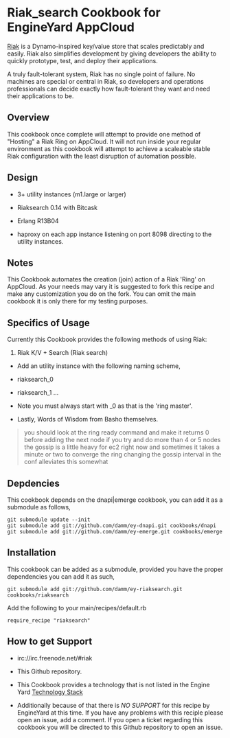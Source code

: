 Riak_search Cookbook for EngineYard AppCloud
=========

[Riak][1] is a Dynamo-inspired key/value store that scales predictably and easily. Riak also simplifies development by giving developers the ability to quickly prototype, test, and deploy their applications.

A truly fault-tolerant system, Riak has no single point of failure. No machines are special or central in Riak, so developers and operations professionals can decide exactly how fault-tolerant they want and need their applications to be.

Overview
--------

This cookbook once complete will attempt to provide one method of "Hosting" a Riak Ring on AppCloud.  It will not run inside your regular environment as this cookbook will attempt to achieve a scaleable stable Riak configuration with the least disruption of automation possible.

Design
--------

* 3+ utility instances (m1.large or larger)

* Riaksearch 0.14 with Bitcask
* Erlang R13B04
* haproxy on each app instance listening on port 8098 directing to the utility instances.

Notes
--------

This Cookbook automates the creation (join) action of a Riak 'Ring' on AppCloud.  As your needs may vary it is suggested to fork this recipe and make any customization you do on the fork.  You can omit the main cookbook it is only there for my testing purposes.

Specifics of Usage
--------

Currently this Cookbook provides the following methods of using Riak:

1. Riak K/V + Search (Riak search)

  * Add an utility instance with the following naming scheme,

  * riaksearch_0
  * riaksearch_1
  ...

  * Note you must always start with _0 as that is the 'ring master'.  

* Lastly, Words of Wisdom from Basho themselves.

> you should look at the ring ready command and make it returns 0 before adding the next node
> if you try and do more than 4 or 5 nodes the gossip is a little heavy for ec2 right now
> and sometimes it takes a minute or two to converge the ring
> changing the gossip interval in the conf alleviates this somewhat

Depdencies
--------

This cookbook depends on the dnapi|emerge cookbook, you can add it as a
submodule as follows,

``git submodule update --init``  
``git submodule add git://github.com/damm/ey-dnapi.git cookbooks/dnapi`` 
``git submodule add git://github.com/damm/ey-emerge.git cookbooks/emerge``  

Installation
--------

This cookbook can be added as a submodule, provided you have the proper
dependencies you can add it as such,

``git submodule add git://github.com/damm/ey-riaksearch.git cookbooks/riaksearch``  

Add the following to your main/recipes/default.rb

``require_recipe "riaksearch"``  

How to get Support
--------

* irc://irc.freenode.net/#riak
* This Github repository.
* This Cookbook provides a technology that is not listed in the Engine Yard [Technology Stack][2]

* Additionally because of that there is *NO SUPPORT* for this recipe by EngineYard at this time.  If you have any problems with this reciple please open an issue, add a comment.  If you open a ticket regarding this cookbook you will be directed to this Github repository to open an issue.


[1]: http://wiki.basho.com/display/RIAK/Riak
[2]: http://www.engineyard.com/products/technology/stack
